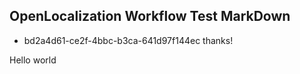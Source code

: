 ## OpenLocalization Workflow Test MarkDown
* bd2a4d61-ce2f-4bbc-b3ca-641d97f144ec 
thanks!

Hello world